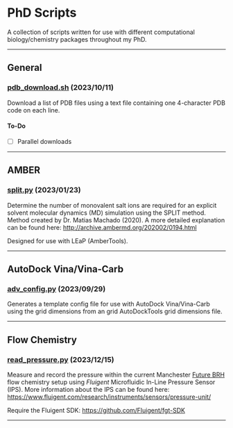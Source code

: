 # PhD Scripts

A collection of scripts written for use with different computational biology/chemistry packages throughout my PhD.

---

## General

### [pdb_download.sh](pdb_download.sh) (2023/10/11)

Download a list of PDB files using a text file containing one 4-character PDB
code on each line.

#### To-Do

- [ ] Parallel downloads

---

## AMBER

### [split.py](split.py) (2023/01/23)

Determine the number of monovalent salt ions are required for an explicit solvent molecular dynamics (MD) simulation using the SPLIT method. Method created by Dr. Matias Machado (2020). A more detailed explanation can be found here: <http://archive.ambermd.org/202002/0194.html>

Designed for use with LEaP (AmberTools).

---

## AutoDock Vina/Vina-Carb

### [adv_config.py](adv_config.py) (2023/09/29)

Generates a template config file for use with AutoDock Vina/Vina-Carb using the grid dimensions from an grid AutoDockTools grid dimensions file.

---

## Flow Chemistry

### [read_pressure.py](read_pressure) (2023/12/15)

Measure and record the pressure within the current Manchester [Future BRH](https://futurebrh.com) flow chemistry setup using _Fluigent_ Microfluidic In-Line Pressure Sensor (IPS). More information about the IPS can be found here: <https://www.fluigent.com/research/instruments/sensors/pressure-unit/>

Require the Fluigent SDK: <https://github.com/Fluigent/fgt-SDK>

---
